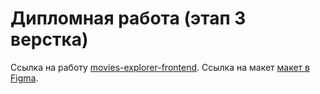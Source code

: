 # Дипломная работа (этап 3 верстка)

Ссылка на работу [ movies-explorer-frontend](https://github.com/AndreiZhura/movies-explorer-frontend/compare/level-3?expand=1).
Ссылка на макет [макет в Figma](https://www.figma.com/file/F6RSCVKA33qrybQJKGATG3/Diploma-(Copy)?node-id=932%3A2618&t=I3qAR2l8Xw4JJM3W-0).

